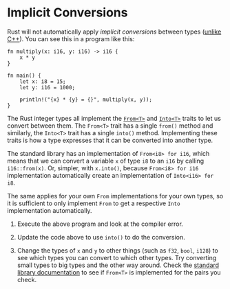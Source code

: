 # Implicit Conversions

Rust will not automatically apply _implicit conversions_ between types ([unlike
C++][3]). You can see this in a program like this:

```rust,editable,compile_fail
fn multiply(x: i16, y: i16) -> i16 {
    x * y
}

fn main() {
    let x: i8 = 15;
    let y: i16 = 1000;

    println!("{x} * {y} = {}", multiply(x, y));
}
```

The Rust integer types all implement the [`From<T>`][1] and [`Into<T>`][2]
traits to let us convert between them. The `From<T>` trait has a single `from()`
method and similarly, the `Into<T>` trait has a single `into()` method.
Implementing these traits is how a type expresses that it can be converted into
another type.

The standard library has an implementation of `From<i8> for i16`, which means
that we can convert a variable `x` of type `i8` to an `i16` by calling
`i16::from(x)`. Or, simpler, with `x.into()`, because `From<i8> for i16`
implementation automatically create an implementation of `Into<i16> for i8`.

The same applies for your own `From` implementations for your own types, so it is
sufficient to only implement `From` to get a respective `Into` implementation automatically.

1. Execute the above program and look at the compiler error.

2. Update the code above to use `into()` to do the conversion.

3. Change the types of `x` and `y` to other things (such as `f32`, `bool`,
   `i128`) to see which types you can convert to which other types. Try
   converting small types to big types and the other way around. Check the
   [standard library documentation][1] to see if `From<T>` is implemented for
   the pairs you check.

[1]: https://doc.rust-lang.org/std/convert/trait.From.html
[2]: https://doc.rust-lang.org/std/convert/trait.Into.html
[3]: https://en.cppreference.com/w/cpp/language/implicit_conversion
